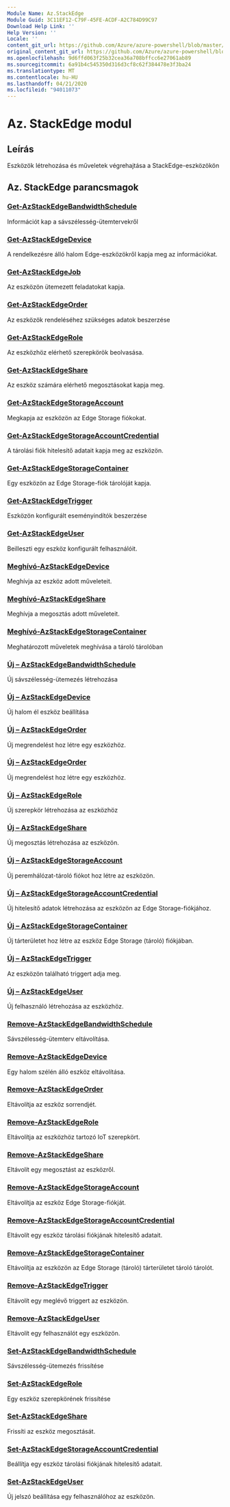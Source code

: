 ```yaml
---
Module Name: Az.StackEdge
Module Guid: 3C11EF12-C79F-45FE-ACDF-A2C784D99C97
Download Help Link: ''
Help Version: ''
Locale: ''
content_git_url: https://github.com/Azure/azure-powershell/blob/master/src/StackEdge/StackEdge/help/Az.StackEdge.md
original_content_git_url: https://github.com/Azure/azure-powershell/blob/master/src/StackEdge/StackEdge/help/Az.StackEdge.md
ms.openlocfilehash: 9d6ffd063f25b32cea36a708bffcc6e27061ab89
ms.sourcegitcommit: 6a91b4c545350d316d3cf8c62f384478e3f3ba24
ms.translationtype: MT
ms.contentlocale: hu-HU
ms.lasthandoff: 04/21/2020
ms.locfileid: "94011073"
---
```

# Az. StackEdge modul
## Leírás
Eszközök létrehozása és műveletek végrehajtása a StackEdge-eszközökön

## Az. StackEdge parancsmagok
### [Get-AzStackEdgeBandwidthSchedule](Get-AzStackEdgeBandwidthSchedule.md)
Információt kap a sávszélesség-ütemtervekről

### [Get-AzStackEdgeDevice](Get-AzStackEdgeDevice.md)
A rendelkezésre álló halom Edge-eszközökről kapja meg az információkat.

### [Get-AzStackEdgeJob](Get-AzStackEdgeJob.md)
Az eszközön ütemezett feladatokat kapja.

### [Get-AzStackEdgeOrder](Get-AzStackEdgeOrder.md)
Az eszközök rendeléséhez szükséges adatok beszerzése

### [Get-AzStackEdgeRole](Get-AzStackEdgeRole.md)
Az eszközhöz elérhető szerepkörök beolvasása.

### [Get-AzStackEdgeShare](Get-AzStackEdgeShare.md)
Az eszköz számára elérhető megosztásokat kapja meg.

### [Get-AzStackEdgeStorageAccount](Get-AzStackEdgeStorageAccount.md)
Megkapja az eszközön az Edge Storage fiókokat.

### [Get-AzStackEdgeStorageAccountCredential](Get-AzStackEdgeStorageAccountCredential.md)
A tárolási fiók hitelesítő adatait kapja meg az eszközön.

### [Get-AzStackEdgeStorageContainer](Get-AzStackEdgeStorageContainer.md)
Egy eszközön az Edge Storage-fiók tárolóját kapja.

### [Get-AzStackEdgeTrigger](Get-AzStackEdgeTrigger.md)
Eszközön konfigurált eseményindítók beszerzése
 

### [Get-AzStackEdgeUser](Get-AzStackEdgeUser.md)
Beilleszti egy eszköz konfigurált felhasználóit.

### [Meghívó-AzStackEdgeDevice](Invoke-AzStackEdgeDevice.md)
Meghívja az eszköz adott műveleteit.

### [Meghívó-AzStackEdgeShare](Invoke-AzStackEdgeShare.md)
Meghívja a megosztás adott műveleteit.

### [Meghívó-AzStackEdgeStorageContainer](Invoke-AzStackEdgeStorageContainer.md)
Meghatározott műveletek meghívása a tároló tárolóban

### [Új – AzStackEdgeBandwidthSchedule](New-AzStackEdgeBandwidthSchedule.md)
Új sávszélesség-ütemezés létrehozása

### [Új – AzStackEdgeDevice](New-AzStackEdgeDevice.md)
Új halom él eszköz beállítása

### [Új – AzStackEdgeOrder](New-AzStackEdgeOrder.md)
Új megrendelést hoz létre egy eszközhöz.

### [Új – AzStackEdgeOrder](New-AzStackEdgeOrder.md)
Új megrendelést hoz létre egy eszközhöz.

### [Új – AzStackEdgeRole](New-AzStackEdgeRole.md)
Új szerepkör létrehozása az eszközhöz

### [Új – AzStackEdgeShare](New-AzStackEdgeShare.md)
Új megosztás létrehozása az eszközön.

### [Új – AzStackEdgeStorageAccount](New-AzStackEdgeStorageAccount.md)
Új peremhálózat-tároló fiókot hoz létre az eszközön.

### [Új – AzStackEdgeStorageAccountCredential](New-AzStackEdgeStorageAccountCredential.md)
Új hitelesítő adatok létrehozása az eszközön az Edge Storage-fiókjához.

### [Új – AzStackEdgeStorageContainer](New-AzStackEdgeStorageContainer.md)
Új tárterületet hoz létre az eszköz Edge Storage (tároló) fiókjában.

### [Új – AzStackEdgeTrigger](New-AzStackEdgeTrigger.md)
Az eszközön található triggert adja meg.

### [Új – AzStackEdgeUser](New-AzStackEdgeUser.md)
Új felhasználó létrehozása az eszközhöz.

### [Remove-AzStackEdgeBandwidthSchedule](Remove-AzStackEdgeBandwidthSchedule.md)
Sávszélesség-ütemterv eltávolítása.

### [Remove-AzStackEdgeDevice](Remove-AzStackEdgeDevice.md)
Egy halom szélén álló eszköz eltávolítása.

### [Remove-AzStackEdgeOrder](Remove-AzStackEdgeOrder.md)
Eltávolítja az eszköz sorrendjét.

### [Remove-AzStackEdgeRole](Remove-AzStackEdgeRole.md)
Eltávolítja az eszközhöz tartozó IoT szerepkört.

### [Remove-AzStackEdgeShare](Remove-AzStackEdgeShare.md)
Eltávolít egy megosztást az eszközről.

### [Remove-AzStackEdgeStorageAccount](Remove-AzStackEdgeStorageAccount.md)
Eltávolítja az eszköz Edge Storage-fiókját.

### [Remove-AzStackEdgeStorageAccountCredential](Remove-AzStackEdgeStorageAccountCredential.md)
Eltávolít egy eszköz tárolási fiókjának hitelesítő adatait.

### [Remove-AzStackEdgeStorageContainer](Remove-AzStackEdgeStorageContainer.md)
Eltávolítja az eszközön az Edge Storage (tároló) tárterületet tároló tárolót.

### [Remove-AzStackEdgeTrigger](Remove-AzStackEdgeTrigger.md)
Eltávolít egy meglévő triggert az eszközön.

### [Remove-AzStackEdgeUser](Remove-AzStackEdgeUser.md)
Eltávolít egy felhasználót egy eszközön.

### [Set-AzStackEdgeBandwidthSchedule](Set-AzStackEdgeBandwidthSchedule.md)
Sávszélesség-ütemezés frissítése

### [Set-AzStackEdgeRole](Set-AzStackEdgeRole.md)
Egy eszköz szerepkörének frissítése

### [Set-AzStackEdgeShare](Set-AzStackEdgeShare.md)
Frissíti az eszköz megosztását.

### [Set-AzStackEdgeStorageAccountCredential](Set-AzStackEdgeStorageAccountCredential.md)
Beállítja egy eszköz tárolási fiókjának hitelesítő adatait.

### [Set-AzStackEdgeUser](Set-AzStackEdgeUser.md)
Új jelszó beállítása egy felhasználóhoz az eszközön.

